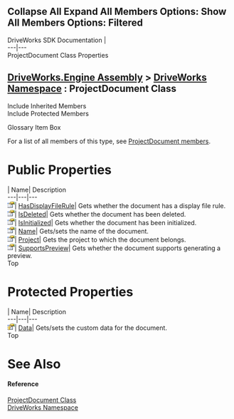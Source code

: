 Collapse All Expand All Members Options: Show All  Members Options: Filtered   
---  
DriveWorks SDK Documentation  |   
---|---  
ProjectDocument Class Properties   
  
[DriveWorks.Engine Assembly](topic2156.md) > [DriveWorks Namespace](topic2159.md) : ProjectDocument Class  
---  
  
Include Inherited Members    
Include Protected Members    


Glossary Item Box

For a list of all members of this type, see [ProjectDocument members](topic4357.md).

# Public Properties

| Name| Description  
---|---|---  
![Public Property](dotnetimages/publicProperty.gif)| [HasDisplayFileRule](topic4391.md)| Gets whether the document has a display file rule.   
![Public Property](dotnetimages/publicProperty.gif)| [IsDeleted](topic4392.md)| Gets whether the document has been deleted.   
![Public Property](dotnetimages/publicProperty.gif)| [IsInitialized](topic4393.md)| Gets whether the document has been initialized.   
![Public Property](dotnetimages/publicProperty.gif)| [Name](topic4394.md)| Gets/sets the name of the document.   
![Public Property](dotnetimages/publicProperty.gif)| [Project](topic4395.md)| Gets the project to which the document belongs.   
![Public Property](dotnetimages/publicProperty.gif)| [SupportsPreview](topic4396.md)| Gets whether the document supports generating a preview.   
Top

# Protected Properties

| Name| Description  
---|---|---  
![Protected Property](dotnetimages/protectedProperty.gif)| [Data](topic4390.md)| Gets/sets the custom data for the document.   
Top

# See Also

#### Reference

[ProjectDocument Class](topic4356.md)   
[DriveWorks Namespace](topic2159.md)



